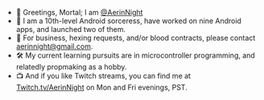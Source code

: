 - 👋 Greetings, Mortal; I am [@AerinNight](https://github.com/AerinNight)
- 🔮 I am a 10th-level Android sorceress, have worked on nine Android apps, and launched two of them.
- 📧 For business, hexing requests, and/or blood contracts, please contact [aerinnight@gmail.com](mailto:aerinnight@gmail.com).
- 🛠 My current learning pursuits are in microcontroller programming, and relatedly propmaking as a hobby.
- 📺 And if you like Twitch streams, you can find me at [Twitch.tv/AerinNight](https://twitch.tv/aerinnight) on Mon and Fri evenings, PST.

